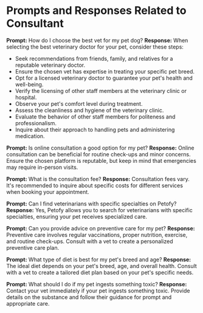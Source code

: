 # Prompts and Responses Related to Consultant

**Prompt:** How do I choose the best vet for my pet dog?
**Response:** When selecting the best veterinary doctor for your pet, consider these steps:

- Seek recommendations from friends, family, and relatives for a reputable veterinary doctor.
- Ensure the chosen vet has expertise in treating your specific pet breed.
- Opt for a licensed veterinary doctor to guarantee your pet's health and well-being.
- Verify the licensing of other staff members at the veterinary clinic or hospital.
- Observe your pet's comfort level during treatment.
- Assess the cleanliness and hygiene of the veterinary clinic.
- Evaluate the behavior of other staff members for politeness and professionalism.
- Inquire about their approach to handling pets and administering medication.

**Prompt:** Is online consultation a good option for my pet?
**Response:** Online consultation can be beneficial for routine check-ups and minor concerns. Ensure the chosen platform is reputable, but keep in mind that emergencies may require in-person visits.

**Prompt:** What is the consultation fee?
**Response:** Consultation fees vary. It's recommended to inquire about specific costs for different services when booking your appointment.

**Prompt:** Can I find veterinarians with specific specialties on Petofy?
**Response:** Yes, Petofy allows you to search for veterinarians with specific specialties, ensuring your pet receives specialized care.

**Prompt:** Can you provide advice on preventive care for my pet?
**Response:** Preventive care involves regular vaccinations, proper nutrition, exercise, and routine check-ups. Consult with a vet to create a personalized preventive care plan.

**Prompt:** What type of diet is best for my pet's breed and age?
**Response:** The ideal diet depends on your pet's breed, age, and overall health. Consult with a vet to create a tailored diet plan based on your pet's specific needs.

**Prompt:** What should I do if my pet ingests something toxic?
**Response:** Contact your vet immediately if your pet ingests something toxic. Provide details on the substance and follow their guidance for prompt and appropriate care.
